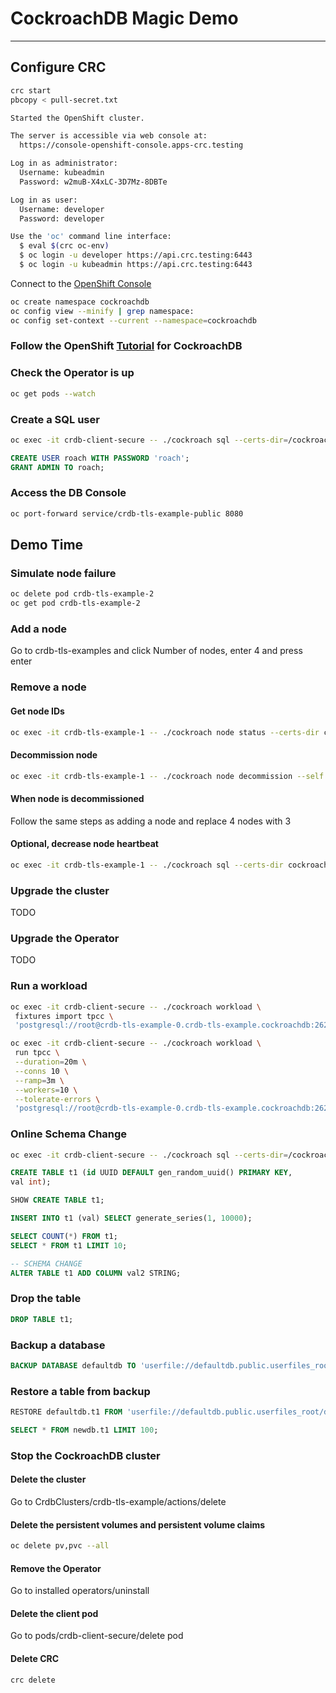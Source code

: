 # CockroachDB Magic Demo

---

## Configure CRC

```bash
crc start
pbcopy < pull-secret.txt
```

```bash
Started the OpenShift cluster.

The server is accessible via web console at:
  https://console-openshift-console.apps-crc.testing

Log in as administrator:
  Username: kubeadmin
  Password: w2muB-X4xLC-3D7Mz-8DBTe

Log in as user:
  Username: developer
  Password: developer

Use the 'oc' command line interface:
  $ eval $(crc oc-env)
  $ oc login -u developer https://api.crc.testing:6443
  $ oc login -u kubeadmin https://api.crc.testing:6443
```

Connect to the [OpenShift Console](https://oauth-openshift.apps-crc.testing/)

```bash
oc create namespace cockroachdb
oc config view --minify | grep namespace:
oc config set-context --current --namespace=cockroachdb
```

### Follow the OpenShift [Tutorial](https://www.cockroachlabs.com/docs/v21.1/deploy-cockroachdb-with-kubernetes-openshift.html) for CockroachDB

### Check the Operator is up

```bash
oc get pods --watch
```

### Create a SQL user

```bash
oc exec -it crdb-client-secure -- ./cockroach sql --certs-dir=/cockroach/cockroach-certs/ --host=crdb-tls-example-public
```

```sql
CREATE USER roach WITH PASSWORD 'roach';
GRANT ADMIN TO roach;
```

### Access the DB Console

```bash
oc port-forward service/crdb-tls-example-public 8080
```

## Demo Time

### Simulate node failure

```bash
oc delete pod crdb-tls-example-2
oc get pod crdb-tls-example-2
```

### Add a node

Go to crdb-tls-examples and click Number of nodes, enter 4 and press enter

### Remove a node

#### Get node IDs

```bash
oc exec -it crdb-tls-example-1 -- ./cockroach node status --certs-dir cockroach-certs
```

#### Decommission node

```bash
oc exec -it crdb-tls-example-1 -- ./cockroach node decommission --self --certs-dir cockroach-certs --host=crdb-tls-example-3.crdb-tls-example.cockroachdb:26258
```

#### When node is decommissioned

Follow the same steps as adding a node and replace 4 nodes with 3

#### Optional, decrease node heartbeat

```bash
oc exec -it crdb-tls-example-1 -- ./cockroach sql --certs-dir cockroach-certs --execute="SET CLUSTER SETTING server.time_until_store_dead = '1m15s';"
```

### Upgrade the cluster

TODO

### Upgrade the Operator

TODO

### Run a workload

```bash
oc exec -it crdb-client-secure -- ./cockroach workload \
 fixtures import tpcc \
 'postgresql://root@crdb-tls-example-0.crdb-tls-example.cockroachdb:26257?sslcert=%2Fcockroach%2Fcockroach-certs%2Fclient.root.crt&sslkey=%2Fcockroach%2Fcockroach-certs%2Fclient.root.key&sslmode=verify-full&sslrootcert=%2Fcockroach%2Fcockroach-certs%2Fca.crt'
```

```bash
oc exec -it crdb-client-secure -- ./cockroach workload \
 run tpcc \
 --duration=20m \
 --conns 10 \
 --ramp=3m \
 --workers=10 \
 --tolerate-errors \
 'postgresql://root@crdb-tls-example-0.crdb-tls-example.cockroachdb:26257?sslcert=%2Fcockroach%2Fcockroach-certs%2Fclient.root.crt&sslkey=%2Fcockroach%2Fcockroach-certs%2Fclient.root.key&sslmode=verify-full&sslrootcert=%2Fcockroach%2Fcockroach-certs%2Fca.crt'
 ```

### Online Schema Change

```bash
oc exec -it crdb-client-secure -- ./cockroach sql --certs-dir=/cockroach/cockroach-certs/ --host=crdb-tls-example-public
```

```sql
CREATE TABLE t1 (id UUID DEFAULT gen_random_uuid() PRIMARY KEY,
val int);

SHOW CREATE TABLE t1;

INSERT INTO t1 (val) SELECT generate_series(1, 10000);

SELECT COUNT(*) FROM t1;
SELECT * FROM t1 LIMIT 10;

-- SCHEMA CHANGE
ALTER TABLE t1 ADD COLUMN val2 STRING;

```

### Drop the table

```sql
DROP TABLE t1;
```

### Backup a database

```sql
BACKUP DATABASE defaultdb TO 'userfile://defaultdb.public.userfiles_root/database-defaultdb' AS OF SYSTEM TIME '-1m';
```

### Restore a table from backup

```sql
RESTORE defaultdb.t1 FROM 'userfile://defaultdb.public.userfiles_root/database-defaultdb';

SELECT * FROM newdb.t1 LIMIT 100;
```

### Stop the CockroachDB cluster

#### Delete the cluster

Go to CrdbClusters/crdb-tls-example/actions/delete

#### Delete the persistent volumes and persistent volume claims

```bash
oc delete pv,pvc --all
```

#### Remove the Operator

Go to installed operators/uninstall

#### Delete the client pod

Go to pods/crdb-client-secure/delete pod

#### Delete CRC

```bash
crc delete
```